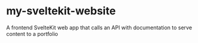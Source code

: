# my-sveltekit-website
A frontend SvelteKit web app that calls an API with documentation to serve content to a portfolio
